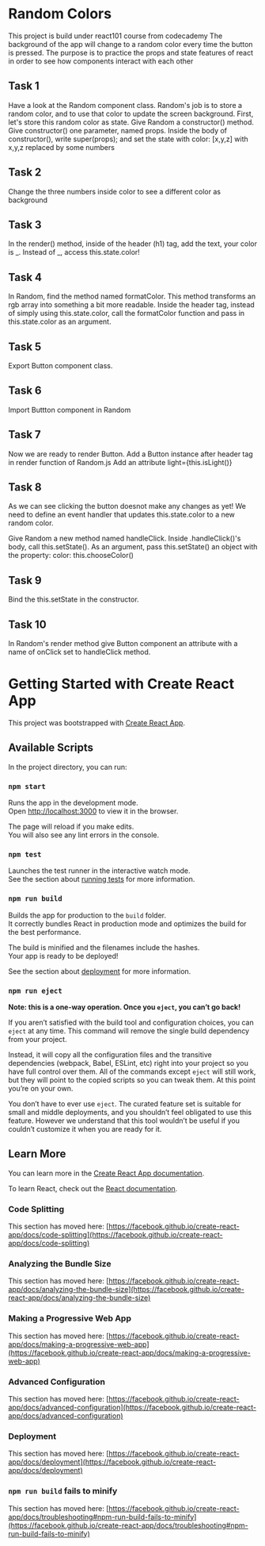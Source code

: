 # Random Colors

This project is build under react101 course from codecademy
The background of the app will change to a random color every time the button is pressed.
The purpose is to practice the props and state features of react in order to see how components interact with each other

## Task 1

Have a look at the Random component class. Random's job is to store a random color, and to use that color to update the screen background.
First, let's store this random color as state.
Give Random a constructor() method. Give constructor() one parameter, named props.
Inside the body of constructor(), write super(props); and set the state with color: [x,y,z] with x,y,z replaced by some numbers

## Task 2

Change the three numbers inside color to see a different color as background

## Task 3

In the render() method, inside of the header (h1) tag, add the text, your color is _. Instead of _, access this.state.color!

## Task 4

In Random, find the method named formatColor. This method transforms an rgb array into something a bit more readable.
Inside the header tag, instead of simply using this.state.color, call the formatColor function and pass in this.state.color as an argument.

## Task 5

Export Button component class.

## Task 6

Import Buttton component in Random

## Task 7

Now we are ready to render Button.
Add a Button instance after header tag in render function of Random.js
Add an attribute light={this.isLight()}

## Task 8

As we can see clicking the button doesnot make any changes as yet!
We need to define an event handler that updates this.state.color to a new random color.

Give Random a new method named handleClick.
Inside .handleClick()'s body, call this.setState(). As an argument, pass this.setState() an object with the property:
color: this.chooseColor()

## Task 9

Bind the this.setState in the constructor.

## Task 10

In Random's render method give Button component an attribute with a name of onClick set to handleClick method.

# Getting Started with Create React App

This project was bootstrapped with [Create React App](https://github.com/facebook/create-react-app).

## Available Scripts

In the project directory, you can run:

### `npm start`

Runs the app in the development mode.\
Open [http://localhost:3000](http://localhost:3000) to view it in the browser.

The page will reload if you make edits.\
You will also see any lint errors in the console.

### `npm test`

Launches the test runner in the interactive watch mode.\
See the section about [running tests](https://facebook.github.io/create-react-app/docs/running-tests) for more information.

### `npm run build`

Builds the app for production to the `build` folder.\
It correctly bundles React in production mode and optimizes the build for the best performance.

The build is minified and the filenames include the hashes.\
Your app is ready to be deployed!

See the section about [deployment](https://facebook.github.io/create-react-app/docs/deployment) for more information.

### `npm run eject`

**Note: this is a one-way operation. Once you `eject`, you can’t go back!**

If you aren’t satisfied with the build tool and configuration choices, you can `eject` at any time. This command will remove the single build dependency from your project.

Instead, it will copy all the configuration files and the transitive dependencies (webpack, Babel, ESLint, etc) right into your project so you have full control over them. All of the commands except `eject` will still work, but they will point to the copied scripts so you can tweak them. At this point you’re on your own.

You don’t have to ever use `eject`. The curated feature set is suitable for small and middle deployments, and you shouldn’t feel obligated to use this feature. However we understand that this tool wouldn’t be useful if you couldn’t customize it when you are ready for it.

## Learn More

You can learn more in the [Create React App documentation](https://facebook.github.io/create-react-app/docs/getting-started).

To learn React, check out the [React documentation](https://reactjs.org/).

### Code Splitting

This section has moved here: [https://facebook.github.io/create-react-app/docs/code-splitting](https://facebook.github.io/create-react-app/docs/code-splitting)

### Analyzing the Bundle Size

This section has moved here: [https://facebook.github.io/create-react-app/docs/analyzing-the-bundle-size](https://facebook.github.io/create-react-app/docs/analyzing-the-bundle-size)

### Making a Progressive Web App

This section has moved here: [https://facebook.github.io/create-react-app/docs/making-a-progressive-web-app](https://facebook.github.io/create-react-app/docs/making-a-progressive-web-app)

### Advanced Configuration

This section has moved here: [https://facebook.github.io/create-react-app/docs/advanced-configuration](https://facebook.github.io/create-react-app/docs/advanced-configuration)

### Deployment

This section has moved here: [https://facebook.github.io/create-react-app/docs/deployment](https://facebook.github.io/create-react-app/docs/deployment)

### `npm run build` fails to minify

This section has moved here: [https://facebook.github.io/create-react-app/docs/troubleshooting#npm-run-build-fails-to-minify](https://facebook.github.io/create-react-app/docs/troubleshooting#npm-run-build-fails-to-minify)
